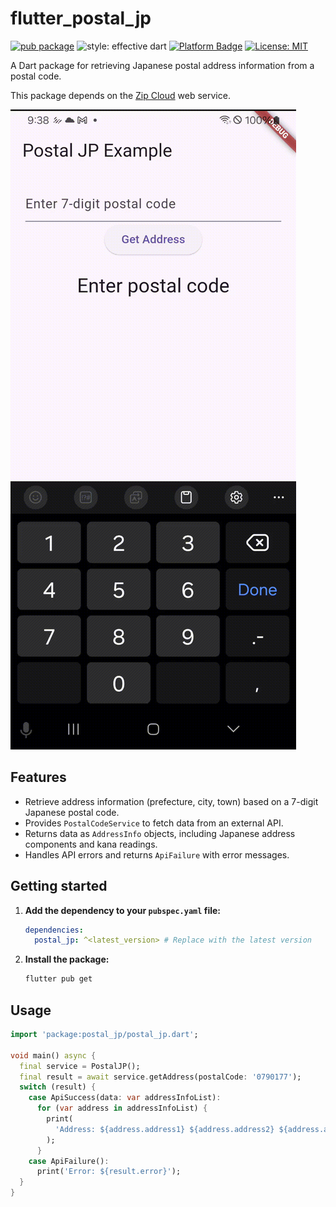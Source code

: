 <!--
This README describes the package. If you publish this package to pub.dev,
this README's contents appear on the landing page for your package.

For information about how to write a good package README, see the guide for
[writing package pages](https://dart.dev/tools/pub/writing-package-pages).

For general information about developing packages, see the Dart guide for
[creating packages](https://dart.dev/guides/libraries/create-packages)
and the Flutter guide for
[developing packages and plugins](https://flutter.dev/to/develop-packages).
-->

# flutter_postal_jp

[![pub package](https://img.shields.io/pub/v/flutter_postal_jp.svg)](https://pub.dev/packages/flutter_postal_jp)
![style: effective dart](https://img.shields.io/badge/style-effective_dart-40c4ff.svg)
[![Platform Badge](https://img.shields.io/badge/platform-android%20|%20ios%20-green.svg)](https://pub.dev/packages/flutter_postal_jp)
[![License: MIT](https://img.shields.io/badge/License-MIT-yellow.svg)](https://opensource.org/licenses/MIT)

A Dart package for retrieving Japanese postal address information from a postal code. 

This package depends on the [Zip Cloud](https://zipcloud.ibsnet.co.jp/) web service.

![demo!](https://raw.githubusercontent.com/satoyan/flutter_postal_jp/refs/heads/master/example/example.gif)

## Features

- Retrieve address information (prefecture, city, town) based on a 7-digit Japanese postal code.
- Provides `PostalCodeService` to fetch data from an external API.
- Returns data as `AddressInfo` objects, including Japanese address components and kana readings.
- Handles API errors and returns `ApiFailure` with error messages.

## Getting started

1.  **Add the dependency to your `pubspec.yaml` file:**

    ```yaml
    dependencies:
      postal_jp: ^<latest_version> # Replace with the latest version
    ```

2.  **Install the package:**

    ```bash
    flutter pub get
    ```

## Usage

```dart
import 'package:postal_jp/postal_jp.dart';

void main() async {
  final service = PostalJP();
  final result = await service.getAddress(postalCode: '0790177');
  switch (result) {
    case ApiSuccess(data: var addressInfoList):
      for (var address in addressInfoList) {
        print(
          'Address: ${address.address1} ${address.address2} ${address.address3}',
        );
      }
    case ApiFailure():
      print('Error: ${result.error}');
  }
}
```

